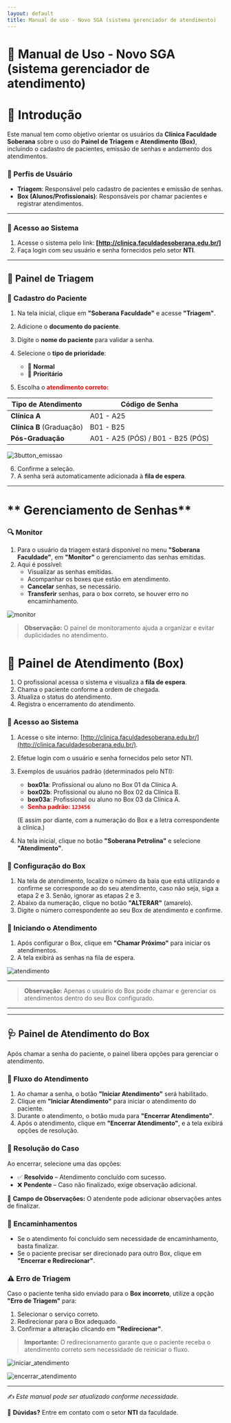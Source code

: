 ```yaml
---
layout: default
title: Manual de uso - Novo SGA (sistema gerenciador de atendimento)
---
```


# **📖 Manual de Uso - Novo SGA (sistema gerenciador de atendimento)**  

# **🏥 Introdução**  
Este manual tem como objetivo orientar os usuários da **Clínica Faculdade Soberana** sobre o uso do **Painel de Triagem** e **Atendimento (Box)**, incluindo o cadastro de pacientes, emissão de senhas e andamento dos atendimentos.  

### **👥 Perfis de Usuário**  
- **Triagem**: Responsável pelo cadastro de pacientes e emissão de senhas.  
- **Box (Alunos/Profissionais)**: Responsáveis por chamar pacientes e registrar atendimentos.  

---

### **🔑 Acesso ao Sistema**  
1. Acesse o sistema pelo link: **[http://clinica.faculdadesoberana.edu.br/]**
2. Faça login com seu usuário e senha fornecidos pelo setor **NTI**.  


---

## **📝 Painel de Triagem**  
### **📌 Cadastro do Paciente**  
1. Na tela inicial, clique em **"Soberana Faculdade"** e acesse **"Triagem"**.  
2. Adicione o **documento do paciente**.  
3. Digite o **nome do paciente** para validar a senha.  
4. Selecione o **tipo de prioridade**:  
   - 🔵 **Normal**  
   - 🔴 **Prioritário**
  
  
  
5. Escolha o <span style="color: red;"> **atendimento correto:** </span>

| Tipo de Atendimento | Código de Senha |
|--------------------|----------------|
| **Clínica A**     | A01 - A25       |
| **Clínica B** (Graduação) | B01 - B25       |
| **Pós-Graduação** | A01 - A25 (PÓS) / B01 - B25 (PÓS) |

![3button_emissao](https://hackmd.io/_uploads/H1UxPeAoyl.png)


6. Confirme a seleção.  
7. A senha será automaticamente adicionada à **fila de espera**.  



---

# ** Gerenciamento de Senhas**  

### **🔍 Monitor**

1. Para o usuário da triagem estará disponível no menu **"Soberana Faculdade"**, em **"Monitor"** o gerenciamento das senhas emitidas.  
2. Aqui é possível:  
   - Visualizar as senhas emitidas.  
   - Acompanhar os boxes que estão em atendimento.  
   - **Cancelar** senhas, se necessário.  
   -  **Transferir** senhas, para o box correto, se houver erro no encaminhamento.  



![monitor](https://hackmd.io/_uploads/BygMe7l0sJl.png)
> **Observação:** O painel de monitoramento ajuda a organizar e evitar duplicidades no atendimento.  


# **📢 Painel de Atendimento (Box)**  
1. O profissional acessa o sistema e visualiza a **fila de espera**.  
2. Chama o paciente conforme a ordem de chegada.  
3. Atualiza o status do atendimento.  
4. Registra o encerramento do atendimento.  


### **📌 Acesso ao Sistema**  
1. Acesse o site interno: [http://clinica.faculdadesoberana.edu.br/](http://clinica.faculdadesoberana.edu.br/).  
2. Efetue login com o usuário e senha fornecidos pelo setor NTI.  
3. Exemplos de usuários padrão (determinados pelo NTI):  
   - **box01a**: Profissional ou aluno no Box 01 da Clínica A.  
   - **box02b**: Profissional ou aluno no Box 02 da Clínica B.  
   - **box03a**: Profissional ou aluno no Box 03 da Clínica A.  
   -  <span style="color: red;">**Senha padrão: `123456`**  </span>

 
   (E assim por diante, com a numeração do Box e a letra correspondente à clínica.) 
4. Na tela inicial, clique no botão **"Soberana Petrolina"** e selecione **"Atendimento"**.  

### **📌 Configuração do Box**  
1. Na tela de atendimento, localize o número da baia que está utilizando e confirme se corresponde ao do seu atendimento, caso não seja, siga a etapa 2 e 3. Senão, ignorar as etapas 2 e 3.  
2. Abaixo da numeração, clique no botão **"ALTERAR"** (amarelo).  
3. Digite o número correspondente ao seu Box de atendimento e confirme.  

### **📌 Iniciando o Atendimento**  
1. Após configurar o Box, clique em **"Chamar Próximo"** para iniciar os atendimentos.  
2. A tela exibirá as senhas na fila de espera.  

![atendimento](https://hackmd.io/_uploads/BJEFUlAike.png)


---
> **Observação:** Apenas o usuário do Box pode chamar e gerenciar os atendimentos dentro do seu Box configurado.  

---

---

## **🩺 Painel de Atendimento do Box**  

Após chamar a senha do paciente, o painel libera opções para gerenciar o atendimento.  

### **📌 Fluxo do Atendimento**  
1. Ao chamar a senha, o botão **"Iniciar Atendimento"** será habilitado.  
2. Clique em **"Iniciar Atendimento"** para iniciar o atendimento do paciente.  
3. Durante o atendimento, o botão muda para **"Encerrar Atendimento"**.  
4. Após o atendimento, clique em **"Encerrar Atendimento"**, e a tela exibirá opções de resolução.  

### **📌 Resolução do Caso**  
Ao encerrar, selecione uma das opções:  
- ✅ **Resolvido** – Atendimento concluído com sucesso.  
- ❌ **Pendente** – Caso não finalizado, exige observação adicional.  

📝 **Campo de Observações:** O atendente pode adicionar observações antes de finalizar.  

### **📌 Encaminhamentos**  
- Se o atendimento foi concluído sem necessidade de encaminhamento, basta finalizar.  
- Se o paciente precisar ser direcionado para outro Box, clique em **"Encerrar e Redirecionar"**.  

### **⚠️ Erro de Triagem**  
Caso o paciente tenha sido enviado para o **Box incorreto**, utilize a opção **"Erro de Triagem"** para:  
1. Selecionar o serviço correto.  
2. Redirecionar para o Box adequado.  
3. Confirmar a alteração clicando em **"Redirecionar"**.  

> **Importante:** O redirecionamento garante que o paciente receba o atendimento correto sem necessidade de reiniciar o fluxo.  

![iniciar_atendimento](https://hackmd.io/_uploads/rkUNVk12yl.png)

![encerrar_atendimento](https://hackmd.io/_uploads/SyJrNkynyg.png)



---


✍️ *Este manual pode ser atualizado conforme necessidade.*  

📌 **Dúvidas?** Entre em contato com o setor **NTI** da faculdade.  
